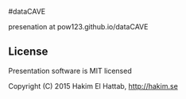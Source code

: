 #dataCAVE

presenation at pow123.github.io/dataCAVE


## License

Presentation software is MIT licensed

Copyright (C) 2015 Hakim El Hattab, http://hakim.se
